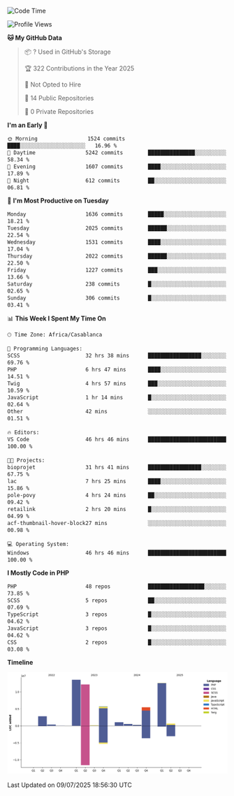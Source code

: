 <!--START_SECTION:waka-->
![Code Time](http://img.shields.io/badge/Code%20Time-6%2C305%20hrs-blue)

![Profile Views](http://img.shields.io/badge/Profile%20Views-0-blue)

**🐱 My GitHub Data** 

> 📦 ? Used in GitHub's Storage 
 > 
> 🏆 322 Contributions in the Year 2025
 > 
> 🚫 Not Opted to Hire
 > 
> 📜 14 Public Repositories 
 > 
> 🔑 0 Private Repositories 
 > 
**I'm an Early 🐤** 

```text
🌞 Morning                1524 commits        ████░░░░░░░░░░░░░░░░░░░░░   16.96 % 
🌆 Daytime                5242 commits        ███████████████░░░░░░░░░░   58.34 % 
🌃 Evening                1607 commits        ████░░░░░░░░░░░░░░░░░░░░░   17.89 % 
🌙 Night                  612 commits         ██░░░░░░░░░░░░░░░░░░░░░░░   06.81 % 
```
📅 **I'm Most Productive on Tuesday** 

```text
Monday                   1636 commits        █████░░░░░░░░░░░░░░░░░░░░   18.21 % 
Tuesday                  2025 commits        ██████░░░░░░░░░░░░░░░░░░░   22.54 % 
Wednesday                1531 commits        ████░░░░░░░░░░░░░░░░░░░░░   17.04 % 
Thursday                 2022 commits        ██████░░░░░░░░░░░░░░░░░░░   22.50 % 
Friday                   1227 commits        ███░░░░░░░░░░░░░░░░░░░░░░   13.66 % 
Saturday                 238 commits         █░░░░░░░░░░░░░░░░░░░░░░░░   02.65 % 
Sunday                   306 commits         █░░░░░░░░░░░░░░░░░░░░░░░░   03.41 % 
```


📊 **This Week I Spent My Time On** 

```text
🕑︎ Time Zone: Africa/Casablanca

💬 Programming Languages: 
SCSS                     32 hrs 38 mins      █████████████████░░░░░░░░   69.76 % 
PHP                      6 hrs 47 mins       ████░░░░░░░░░░░░░░░░░░░░░   14.51 % 
Twig                     4 hrs 57 mins       ███░░░░░░░░░░░░░░░░░░░░░░   10.59 % 
JavaScript               1 hr 14 mins        █░░░░░░░░░░░░░░░░░░░░░░░░   02.64 % 
Other                    42 mins             ░░░░░░░░░░░░░░░░░░░░░░░░░   01.51 % 

🔥 Editors: 
VS Code                  46 hrs 46 mins      █████████████████████████   100.00 % 

🐱‍💻 Projects: 
bioprojet                31 hrs 41 mins      █████████████████░░░░░░░░   67.75 % 
lac                      7 hrs 25 mins       ████░░░░░░░░░░░░░░░░░░░░░   15.86 % 
pole-povy                4 hrs 24 mins       ██░░░░░░░░░░░░░░░░░░░░░░░   09.42 % 
retailink                2 hrs 20 mins       █░░░░░░░░░░░░░░░░░░░░░░░░   04.99 % 
acf-thumbnail-hover-block27 mins             ░░░░░░░░░░░░░░░░░░░░░░░░░   00.98 % 

💻 Operating System: 
Windows                  46 hrs 46 mins      █████████████████████████   100.00 % 
```

**I Mostly Code in PHP** 

```text
PHP                      48 repos            ██████████████████░░░░░░░   73.85 % 
SCSS                     5 repos             ██░░░░░░░░░░░░░░░░░░░░░░░   07.69 % 
TypeScript               3 repos             █░░░░░░░░░░░░░░░░░░░░░░░░   04.62 % 
JavaScript               3 repos             █░░░░░░░░░░░░░░░░░░░░░░░░   04.62 % 
CSS                      2 repos             █░░░░░░░░░░░░░░░░░░░░░░░░   03.08 % 
```



**Timeline**

![Lines of Code chart](https://raw.githubusercontent.com/tahar-elgunaoui/tahar-elgunaoui/main/assets/bar_graph.png)


 Last Updated on 09/07/2025 18:56:30 UTC
<!--END_SECTION:waka-->
